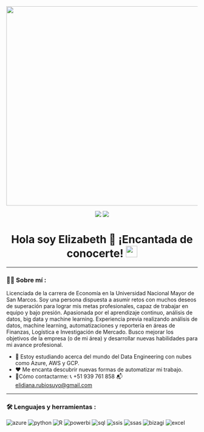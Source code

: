 <div id="header" align="center">
  <img src="https://media.istockphoto.com/id/1325034866/vector/data-analysis-vector-illustration-with-young-woman-sitting-in-front-of-big-computer-monitor.jpg?s=612x612&w=0&k=20&c=n5-pe8pgPfPMcRpOL8bpy6mcx-LHrxLs2sYX1vJ9smM=" width="525"/>
</div>

<div id="badges" align="center">
  
[![](https://img.shields.io/badge/LinkedIn-0077B5?style=for-the-badge&logo=linkedin&logoColor=white)](https://www.linkedin.com/in/edrsuyo/) 
[![](https://img.shields.io/badge/Kaggle-8DDECC?style=for-the-badge&logo=kaggle&logoColor=white)](https://www.kaggle.com/elizabethrubiosuyo) 

<h1>
  Hola soy Elizabeth 👋 ¡Encantada de conocerte! 
  <img src="https://media.giphy.com/media/hvRJCLFzcasrR4ia7z/giphy.gif" width="30px"/>
</h1>

---
 <div id="header" align="left">

### :woman_technologist: Sobre mí :

Licenciada de la carrera de Economía en la Universidad Nacional Mayor de San Marcos. Soy una persona dispuesta a asumir retos con muchos deseos de superación para lograr mis metas profesionales, capaz de trabajar en equipo y bajo presión. Apasionada por el aprendizaje continuo, análisis de datos, big data y machine learning. Experiencia previa realizando análisis de datos, machine learning, automatizaciones y reportería en áreas de Finanzas, Logística e Investigación de Mercado. Busco mejorar los objetivos de la empresa (o de mi área) y desarrollar nuevas habilidades para mi avance profesional.

- 🌱 Estoy estudiando acerca del mundo del Data Engineering con nubes como Azure, AWS y GCP.
- ❤️ Me encanta descubrir nuevas formas de automatizar mi trabajo. 
- 📌Cómo contactarme: 📞 +51 939 761 858
                      📬 elidiana.rubiosuyo@gmail.com
---
   
 ### :hammer_and_wrench: Lenguajes y herramientas :
<div id="header" align="left">
    <img src="https://img.shields.io/badge/Azure-33A5FF?style=for-the-badge&logo=microsoft-azure&logoColor=white" alt="azure"/>
  </a>
    <img src="https://img.shields.io/badge/Python-3776AB?style=for-the-badge&logo=python&logoColor=white" alt="python"/>
  </a>
    <img src="https://img.shields.io/badge/R-3776AB?style=for-the-badge&logo=R&logoColor=white" alt="R"/>
  </a>
 <img src="https://img.shields.io/badge/Power_BI-FFBE00?style=for-the-badge&logo=Power-BI&logoColor=white" alt="powerbi"/>
  </a>
    <img src="https://img.shields.io/badge/SQL_Server-6DB33F?style=for-the-badge&logo=microsoft-sql%20server&logoColor=white" alt="sql"/>
  </a>
  <img src="https://img.shields.io/badge/SSIS-BC91EA?style=for-the-badge&logo=visual%20studio&logoColor=white" alt="ssis"/>
  </a>
   <img src="https://img.shields.io/badge/SSAS-70A9EE?style=for-the-badge&logo=visual%20studio&logoColor=white" alt="ssas"/>
  </a>
 <img src="https://img.shields.io/badge/Bizagi-FF8333?style=for-the-badge&logoColor=white" alt="bizagi"/>
  </a>
 <img src="https://img.shields.io/badge/Microsoft_Excel-217346?style=for-the-badge&logo=microsoft-excel&logoColor=white" alt="excel"/>
  </a> 
</div>
